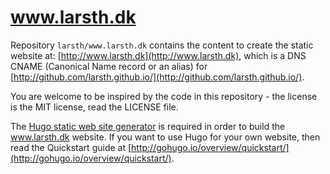 # www.larsth.dk
Repository `larsth/www.larsth.dk` contains the content to create the static website at: [http://www.larsth.dk](http://www.larsth.dk), which is a DNS CNAME (Canonical Name record or an alias) for [http://github.com/larsth.github.io/](http://github.com/larsth.github.io/).

You are welcome to be inspired by the code in this repository - the license is the MIT license, read the LICENSE file.

The [Hugo static web site generator](http://gohugo.io/) is required in order to build the www.larsth.dk website.
If you want to use Hugo for your own website, then read the Quickstart guide at [http://gohugo.io/overview/quickstart/](http://gohugo.io/overview/quickstart/).


